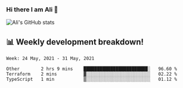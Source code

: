 ### Hi there I am Ali 👋

<!-- See https://github.com/anuraghazra/github-readme-stats -->
![Ali's GitHub stats](https://github-readme-stats.vercel.app/api?username=crunchtime-ali&show_icons=true&bg_color=20,d86b4f,875491&text_color=fff&icon_color=ddd&title_color=ddd)

## 📊 **Weekly development breakdown!**
<!--START_SECTION:waka-->
```text
Week: 24 May, 2021 - 31 May, 2021

Other        2 hrs 9 mins    ████████████████████████░   96.60 % 
Terraform    2 mins          ▓░░░░░░░░░░░░░░░░░░░░░░░░   02.22 % 
TypeScript   1 min           ▒░░░░░░░░░░░░░░░░░░░░░░░░   01.12 % 
```
<!--END_SECTION:waka-->

